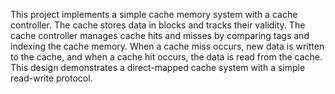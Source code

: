 This project implements a simple cache memory system with a cache controller. The cache stores data in blocks and tracks their validity. The cache controller manages cache hits and misses by comparing tags and indexing the cache memory. When a cache miss occurs, new data is written to the cache, and when a cache hit occurs, the data is read from the cache. This design demonstrates a direct-mapped cache system with a simple read-write protocol.
